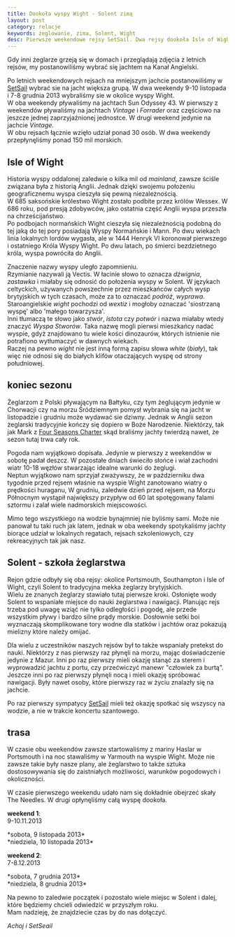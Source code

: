 ```yaml
---
title: Dookoła wyspy Wight - Solent zimą
layout: post
category: relacje
keywords: żeglowanie, zima, Solent, Wight
desc: Pierwsze weekendowe rejsy SetSail. Dwa rejsy dookoła Isle of Wight, Solent, zima 2013.
---
```

Gdy inni żeglarze grzeją się w domach i przeglądają zdjęcia z letnich rejsów, my postanowiliśmy wybrać się jachtem na Kanał Angielski.

Po letnich weekendowych rejsach na mniejszym jachcie postanowiliśmy w [SetSail](http://setsail.org.uk) wybrać sie na jacht większa grupą. W dwa weekendy
9-10 listopada i 7-8 grudnia 2013 wybraliśmy sie w okolice wyspy Wight.  
W oba weekendy pływaliśmy na jachtach Sun Odyssey 43. W pierwszy z weekendów pływaliśmy na jachtach *Vintage* i *Forrader* oraz częściowo na jeszcze jednej zaprzyjaźnionej jednostce.
W drugi weekend jedynie na jachcie *Vintage*.  
W obu rejsach łącznie wzięło udział ponad 30 osób. W dwa weekendy przepłynęliśmy ponad 150 mil morskich. 


Isle of Wight
--------------
Historia wyspy oddalonej zaledwie o kilka mil od *mainland*, zawsze ściśle związana była z historią Anglii. Jednak dzięki swojemu położeniu geograficznemu wyspa cieszyła się pewną niezależnością.  
W 685 saksońskie królestwo Wight zostało podbite przez królów Wessex. W 686 roku, pod presją zdobywców, jako ostatnia część Anglii wyspa przeszła na chrześcijaństwo.  
Po podbojach normańskich Wight cieszyła się niezależnością podobną do tej jaką do tej pory posiadają Wyspy Normańskie i Mann. Po dwu wiekach linia lokalnych lordów wygasła, 
ale w 1444 Henryk VI koronował pierwszego i ostatniego Króla Wyspy Wight. Po dwu latach, po śmierci bezdzietnego króla, wyspa powróciła do Anglii.

Znaczenie nazwy wyspy uległo zapomnieniu.  
Rzymianie nazywali ją Vectis. W łacinie słowo to oznacza *dźwignia*, *zastawka* i miałaby się odnosić do położenia wyspy w Solent. 
W językach celtyckich, używanych powszechnie przez mieszkańców całych wysp brytyjskich w tych czasach, może za to oznaczać *podróż*, *wyprawa*.  
Staroangielskie *wight* pochodzi od *wextiz* i mogłoby oznaczać 'siostrzaną wyspę' albo 'małego towarzysza'.  
Inni tłumaczą te słowo jako *stwór*, *istota* czy *potwór* i nazwa miałaby wtedy znaczyć *Wyspa Stworów*. Taka nazwę mogli pierwsi mieszkańcy nadać wyspie, 
gdyż znajdowano tu wiele kości dinozaurów, których istnienie nie potrafiono wytłumaczyć w dawnych wiekach.  
Raczej na pewno *wight* nie jest inną formą zapisu słowa *white* (*biały*), tak więc nie odnosi się do białych klifów otaczających wyspę od strony południowej.


koniec sezonu
--------------
Żeglarzom z Polski pływającym na Bałtyku, czy tym żeglującym jedynie w Chorwacji czy na morzu Śródziemnym pomysł wybrania się na jacht w listopadzie i grudniu może wydawać sie dziwny.
Jednak w Anglii sezon żeglarski tradycyjnie kończy się dopiero w Boże Narodzenie. Niektórzy, tak jak Mark z [Four Seasons Charter](http://www.fourseasonscharter.co.uk/) skąd braliśmy jachty
twierdzą nawet, że sezon tutaj trwa cały rok.  

Pogoda nam wyjątkowo dopisała. Jedynie w pierwszy z weekendów w sobotę padał deszcz. W pozostałe dniach świeciło słońce i wiał zachodni wiatr 10-18 węzłów stwarzając idealne warunki do żeglugi.  
Neptun wyjątkowo nam sprzyjał zważywszy, że w październiku dwa tygodnie przed rejsem właśnie na wyspie Wight zanotowano wiatry o prędkości huraganu, 
W grudniu, zaledwie dzień przed rejsem, na Morzu Północnym wystąpił największy przypływ od 60 lat spotęgowany falami sztormu i zalał wiele nadmorskich miejscowości.  

Mimo tego wszystkiego na wodzie bynajmniej nie byliśmy sami. Może nie panował tu taki ruch jak latem, jednak w oba weekendy spotykaliśmy jachty biorące udział w lokalnych regatach,
rejsach szkoleniowych, czy rekreacyjnych tak jak nasz.


Solent - szkoła żeglarstwa
---------------------------
Rejon gdzie odbyły się oba rejsy: okolice Portsmouth, Southampton i Isle of Wight, czyli Solent to tradycyjna mekka żeglarzy brytyjskich.  
Wielu ze znanych żeglarzy stawiało tutaj pierwsze kroki. Osłonięte wody Solent to wspaniałe miejsce do nauki żeglarstwa i nawigacji. 
Planując rejs trzeba pod uwagę wziąć nie tylko odległości i pogodę, ale przede wszystkim pływy i bardzo silne prądy morskie. 
Dosłownie setki boi wyznaczają skomplikowane tory wodne dla statków i jachtów oraz pokazują mielizny które należy omijać.
 
Dla wielu z uczestników naszych rejsów był to także wspaniały pretekst do nauki. 
Niektórzy z nas pierwszy raz płynęli na morzu, mając doświadczenie jedynie z Mazur. 
Inni po raz pierwszy mieli okazję stanąć za sterem i wyprowadzić jachtu z portu, czy przećwiczyć manewr "człowiek za burtą".
Jeszcze inni po raz pierwszy płynęli nocą i mieli okazję spróbować nawigacji. 
Były nawet osoby, które pierwszy raz w życiu znalazły się na jachcie.

Po raz pierwszy sympatycy [SetSail](http://setsail.org.uk) mieli też okazję spotkać się wszyscy na wodzie, a nie w trakcie koncertu szantowego.


trasa
------
W czasie obu weekendów zawsze startowaliśmy z mariny Haslar w Portsmouth i na noc stawaliśmy w Yarmouth na wyspie Wight. 
Może nie zawsze takie były nasze plany, ale żeglarstwo to także sztuka dostosowywania się do zaistniałych możliwości, warunków pogodowych i okoliczności.  

W czasie pierwszego weekendu udało nam się dokładnie obejrzeć skały The Needles. W drugi opłynęliśmy całą wyspę dookoła.

**weekend 1**:  
9-10.11.2013
<script src="https://maps.googleapis.com/maps/api/js?sensor=false"></script>
<div class="map_canvas" id="solent1"></div>
*sobota, 9 listopada 2013*

<div class="map_canvas" id="solent2"></div>
*niedziela, 10 listopada 2013*


**weekend 2**:  
7-8.12.2013
<div class="map_canvas" id="solent3"></div>
*sobota, 7 grudnia 2013*

<div class="map_canvas" id="solent4"></div>
*niedziela, 8 grudnia 2013*


Na pewno to zaledwie początek i pozostało wiele miejsc w Solent i dalej, które będziemy chcieli odwiedzić w przyszłym roku.  
Mam nadzieję, że znajdziecie czas by do nas dołączyć.

*Achoj i SetSeail*










<script>
function loadKmlLayer(src, map) {
  var kmlLayer = new google.maps.KmlLayer(src, {
    suppressInfoWindows: true,
    preserveViewport: false,
    map: map
  });
}
function initMap(url, id) {
    var mapDiv = document.getElementById(id);
    var map = new google.maps.Map(mapDiv, {
      mapTypeId: google.maps.MapTypeId.TERRAIN
    });        
    loadKmlLayer(url, map);
}
function initialize() {    
    initMap("http://stryjski.net/tracks/2013-11-09-solent.kml", 'solent1');
    initMap("http://stryjski.net/tracks/2013-11-10-solent.kml", 'solent2');
    initMap("http://stryjski.net/tracks/2013-12-07-solent.kml", 'solent3');
    initMap("http://stryjski.net/tracks/2013-12-08-solent.kml", 'solent4');
}
google.maps.event.addDomListener(window, 'load', initialize);
</script>